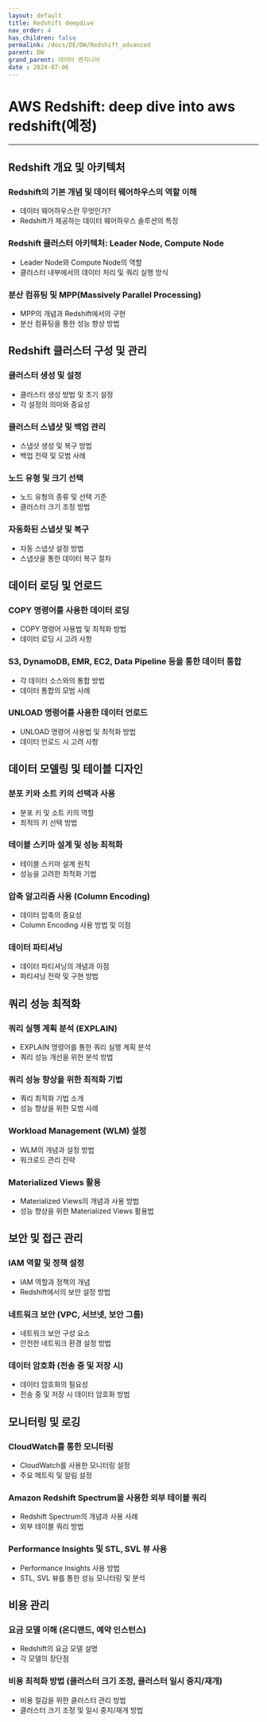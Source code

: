 ```yaml
---
layout: default
title: Redshift deepdive
nav_order: 4
has_children: false
permalink: /docs/DE/DW/Redshift_advanced
parent: DW
grand_parent: 데이터 엔지니어
date : 2024-07-06
---
```


# AWS Redshift: deep dive into aws redshift(예정)

---

## Redshift 개요 및 아키텍처

### Redshift의 기본 개념 및 데이터 웨어하우스의 역할 이해
- 데이터 웨어하우스란 무엇인가?
- Redshift가 제공하는 데이터 웨어하우스 솔루션의 특징

### Redshift 클러스터 아키텍처: Leader Node, Compute Node
- Leader Node와 Compute Node의 역할
- 클러스터 내부에서의 데이터 처리 및 쿼리 실행 방식

### 분산 컴퓨팅 및 MPP(Massively Parallel Processing)
- MPP의 개념과 Redshift에서의 구현
- 분산 컴퓨팅을 통한 성능 향상 방법

## Redshift 클러스터 구성 및 관리

### 클러스터 생성 및 설정
- 클러스터 생성 방법 및 초기 설정
- 각 설정의 의미와 중요성

### 클러스터 스냅샷 및 백업 관리
- 스냅샷 생성 및 복구 방법
- 백업 전략 및 모범 사례

### 노드 유형 및 크기 선택
- 노드 유형의 종류 및 선택 기준
- 클러스터 크기 조정 방법

### 자동화된 스냅샷 및 복구
- 자동 스냅샷 설정 방법
- 스냅샷을 통한 데이터 복구 절차

## 데이터 로딩 및 언로드

### COPY 명령어를 사용한 데이터 로딩
- COPY 명령어 사용법 및 최적화 방법
- 데이터 로딩 시 고려 사항

### S3, DynamoDB, EMR, EC2, Data Pipeline 등을 통한 데이터 통합
- 각 데이터 소스와의 통합 방법
- 데이터 통합의 모범 사례

### UNLOAD 명령어를 사용한 데이터 언로드
- UNLOAD 명령어 사용법 및 최적화 방법
- 데이터 언로드 시 고려 사항

## 데이터 모델링 및 테이블 디자인

### 분포 키와 소트 키의 선택과 사용
- 분포 키 및 소트 키의 역할
- 최적의 키 선택 방법

### 테이블 스키마 설계 및 성능 최적화
- 테이블 스키마 설계 원칙
- 성능을 고려한 최적화 기법

### 압축 알고리즘 사용 (Column Encoding)
- 데이터 압축의 중요성
- Column Encoding 사용 방법 및 이점

### 데이터 파티셔닝
- 데이터 파티셔닝의 개념과 이점
- 파티셔닝 전략 및 구현 방법

## 쿼리 성능 최적화

### 쿼리 실행 계획 분석 (EXPLAIN)
- EXPLAIN 명령어를 통한 쿼리 실행 계획 분석
- 쿼리 성능 개선을 위한 분석 방법

### 쿼리 성능 향상을 위한 최적화 기법
- 쿼리 최적화 기법 소개
- 성능 향상을 위한 모범 사례

### Workload Management (WLM) 설정
- WLM의 개념과 설정 방법
- 워크로드 관리 전략

### Materialized Views 활용
- Materialized Views의 개념과 사용 방법
- 성능 향상을 위한 Materialized Views 활용법

## 보안 및 접근 관리

### IAM 역할 및 정책 설정
- IAM 역할과 정책의 개념
- Redshift에서의 보안 설정 방법

### 네트워크 보안 (VPC, 서브넷, 보안 그룹)
- 네트워크 보안 구성 요소
- 안전한 네트워크 환경 설정 방법

### 데이터 암호화 (전송 중 및 저장 시)
- 데이터 암호화의 필요성
- 전송 중 및 저장 시 데이터 암호화 방법

## 모니터링 및 로깅

### CloudWatch를 통한 모니터링
- CloudWatch를 사용한 모니터링 설정
- 주요 메트릭 및 알림 설정

### Amazon Redshift Spectrum을 사용한 외부 테이블 쿼리
- Redshift Spectrum의 개념과 사용 사례
- 외부 테이블 쿼리 방법

### Performance Insights 및 STL, SVL 뷰 사용
- Performance Insights 사용 방법
- STL, SVL 뷰를 통한 성능 모니터링 및 분석

## 비용 관리

### 요금 모델 이해 (온디맨드, 예약 인스턴스)
- Redshift의 요금 모델 설명
- 각 모델의 장단점

### 비용 최적화 방법 (클러스터 크기 조정, 클러스터 일시 중지/재개)
- 비용 절감을 위한 클러스터 관리 방법
- 클러스터 크기 조정 및 일시 중지/재개 방법